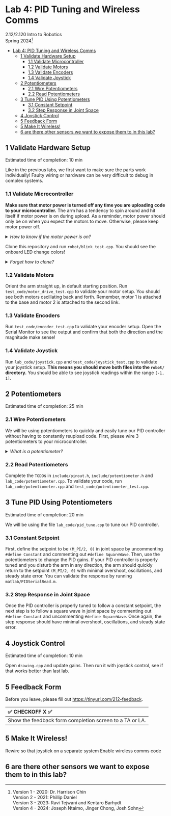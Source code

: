 # Lab 4: PID Tuning and Wireless Comms

2.12/2.120 Intro to Robotics  
Spring 2024[^1]

- [Lab 4: PID Tuning and Wireless Comms](#lab-4-pid-tuning-and-wireless-comms)
  - [1 Validate Hardware Setup](#1-validate-hardware-setup)
    - [1.1 Validate Microcontroller](#11-validate-microcontroller)
    - [1.2 Validate Motors](#12-validate-motors)
    - [1.3 Validate Encoders](#13-validate-encoders)
    - [1.4 Validate Joystick](#14-validate-joystick)
  - [2 Potentiometers](#2-potentiometers)
    - [2.1 Wire Potentiometers](#21-wire-potentiometers)
    - [2.2 Read Potentiometers](#22-read-potentiometers)
  - [3 Tune PID Using Potentiometers](#3-tune-pid-using-potentiometers)
    - [3.1 Constant Setpoint](#31-constant-setpoint)
    - [3.2 Step Response in Joint Space](#32-step-response-in-joint-space)
  - [4 Joystick Control](#4-joystick-control)
  - [5 Feedback Form](#5-feedback-form)
  - [5 Make It Wireless!](#5-make-it-wireless)
  - [6 are there other sensors we want to expose them to in this lab?](#6-are-there-other-sensors-we-want-to-expose-them-to-in-this-lab)

## 1 Validate Hardware Setup
Estimated time of completion: 10 min

Like in the previous labs, we first want to make sure the parts work individually! Faulty wiring or hardware can be very difficult to debug in complex systems.

### 1.1 Validate Microcontroller

**Make sure that motor power is turned off any time you are uploading code to your microcontroller.** The arm has a tendency to spin around and hit itself if motor power is on during upload. As a reminder, motor power should only be on when you expect the motors to move. Otherwise, please keep motor power off. 

<details> <summary> <i> How to know if the motor power is on? </i> </summary>

The yellow LED on the motor driver indicates whether motor power is on or off.
</details>

Clone this repository and run `robot/blink_test.cpp`. You should see the onboard LED change colors! 

<details> <summary> <i> Forget how to clone? </i> </summary>

Please refer to the [instructions from Lab 1](
https://github.com/mit212/lab1_2024?tab=readme-ov-file#31-git-clone).

</details>

### 1.2 Validate Motors

Orient the arm straight up, in default starting position. Run `test_code/motor_drive_test.cpp` to validate your motor setup. You should see both motors oscillating back and forth. Remember, motor 1 is attached to the base and motor 2 is attached to the second link. 

### 1.3 Validate Encoders

Run `test_code/encoder_test.cpp` to validate your encoder setup. Open the Serial Monitor to see the output and confirm that both the direction and the magnitude make sense!

### 1.4 Validate Joystick

Run `lab_code/joystick.cpp` and `test_code/joystick_test.cpp` to validate your joystick setup. **This means you should move both files into the `robot/` directory.** You should be able to see joystick readings within the range `[-1, 1]`.

## 2 Potentiometers
Estimated time of completion: 25 min

### 2.1 Wire Potentiometers

We will be using potentiometers to quickly and easily tune our PID controller without having to constantly reupload code. First, please wire 3 potentiometers to your microcontroller.

<details>
    <summary><i> What is a potentiometer?</i>
    </summary>
  A potentiometer is an electrical component that functions as a variable resistor or a voltage divider. It consists of a resistive element, such as a carbon track, and a movable wiper contact that slides along the element. By moving the wiper, you can change the resistance between the wiper and each end of the track, which allows you to adjust the level of current flowing through a circuit, or to change the voltage at the wiper, which can be used to control various devices such as the volume on a radio or the position of a servo motor in robotics.
  </details>

### 2.2 Read Potentiometers
Complete the `TODO`s in `include/pinout.h`, `include/potentiometer.h` and `lab_code/potentiometer.cpp`. To validate your code, run `lab_code/potentiometer.cpp` and `test_code/potentiometer_test.cpp`.

## 3 Tune PID Using Potentiometers
Estimated time of completion: 20 min

We will be using the file `lab_code/pid_tune.cpp` to tune our PID controller.

### 3.1 Constant Setpoint
First, define the setpoint to be `(M_PI/2, 0)` in joint space by uncommenting `#define Constant` and commenting out `#define SquareWave`. Then, use the potentiometers to change the PID gains. If your PID controller is properly tuned and you disturb the arm in any direction, the arm should quickly return to the setpoint `(M_PI/2, 0)` with minimal overshoot, oscillations, and steady state error. You can validate the response by running `matlab/PIDSerialRead.m`.

### 3.2 Step Response in Joint Space
Once the PID controller is properly tuned to follow a constant setpoint, the next step is to follow a square wave in joint space by commenting out `#define Constant` and uncommenting `#define SquareWave`. Once again, the step response should have minimal overshoot, oscillations, and steady state error.

## 4 Joystick Control
Estimated time of completion: 10 min

Open `drawing.cpp` and update gains. Then run it with joystick control, see if that works better than last lab.

## 5 Feedback Form

Before you leave, please fill out https://tinyurl.com/212-feedback. 

| :white_check_mark: CHECKOFF X :white_check_mark:   |
|:---------------------------------------------------|
| Show the feedback form completion screen to a TA or LA. |


## 5 Make It Wireless!

Rewire so that joystick on a separate system
Enable wireless comms code

## 6 are there other sensors we want to expose them to in this lab?



[^1]: Version 1 - 2020: Dr. Harrison Chin  
  Version 2 - 2021: Phillip Daniel  
  Version 3 - 2023: Ravi Tejwani and Kentaro Barhydt  
  Version 4 - 2024: Joseph Ntaimo, Jinger Chong, Josh Sohn
